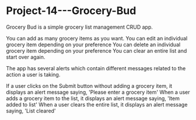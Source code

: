 # Project-14---Grocery-Bud

Grocery Bud is a simple grocery list management CRUD app.

You can add as many grocery items as you want.
You can edit an individual grocery item depending on your preference
You can delete an individual grocery item depending on your preference 
You can clear an entire list and start over again.

The app has several alerts which contain different messages related to the action a user is taking.

If a user clicks on the Submit button without adding a grocery item, it displays an alert message saying, 'Please enter a grocery item'
When a user adds a grocery item to the list, it displays an alert message saying, 'Item added to list'
When a user clears the entire list, it displays an alert message saying, 'List cleared'
